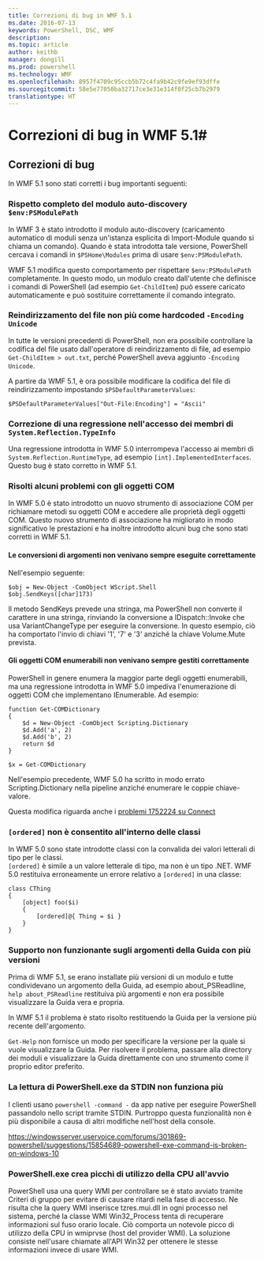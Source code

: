 ```yaml
---
title: Correzioni di bug in WMF 5.1
ms.date: 2016-07-13
keywords: PowerShell, DSC, WMF
description: 
ms.topic: article
author: keithb
manager: dongill
ms.prod: powershell
ms.technology: WMF
ms.openlocfilehash: 8957f4709c95ccb5b72c4fa9b42c9fe9ef93dffe
ms.sourcegitcommit: 58e5e77050ba32717ce3e31e314f0f25cb7b2979
translationtype: HT
---
```

# <a name="bug-fixes-in-wmf-51"></a>Correzioni di bug in WMF 5.1#

## <a name="bug-fixes"></a>Correzioni di bug ##

In WMF 5.1 sono stati corretti i bug importanti seguenti:

### <a name="module-auto-discovery-fully-honors-envpsmodulepath"></a>Rispetto completo del modulo auto-discovery `$env:PSModulePath` ###

In WMF 3 è stato introdotto il modulo auto-discovery (caricamento automatico di moduli senza un'istanza esplicita di Import-Module quando si chiama un comando). Quando è stata introdotta tale versione, PowerShell cercava i comandi in `$PSHome\Modules` prima di usare `$env:PSModulePath`.

WMF 5.1 modifica questo comportamento per rispettare `$env:PSModulePath` completamente. In questo modo, un modulo creato dall'utente che definisce i comandi di PowerShell (ad esempio `Get-ChildItem`) può essere caricato automaticamente e può sostituire correttamente il comando integrato.

### <a name="file-redirection-no-longer-hard-codes--encoding-unicode"></a>Reindirizzamento del file non più come hardcoded `-Encoding Unicode` ###

In tutte le versioni precedenti di PowerShell, non era possibile controllare la codifica del file usato dall'operatore di reindirizzamento di file, ad esempio `Get-ChildItem > out.txt`, perché PowerShell aveva aggiunto `-Encoding Unicode`.

A partire da WMF 5.1, è ora possibile modificare la codifica del file di reindirizzamento impostando `$PSDefaultParameterValues`:

```
$PSDefaultParameterValues["Out-File:Encoding"] = "Ascii"
```

### <a name="fixed-a-regression-in-accessing-members-of-systemreflectiontypeinfo"></a>Correzione di una regressione nell'accesso dei membri di `System.Reflection.TypeInfo` ###

Una regressione introdotta in WMF 5.0 interrompeva l'accesso ai membri di `System.Reflection.RuntimeType`, ad esempio `[int].ImplementedInterfaces`.
Questo bug è stato corretto in WMF 5.1.


### <a name="fixed-some-issues-with-com-objects"></a>Risolti alcuni problemi con gli oggetti COM ###

In WMF 5.0 è stato introdotto un nuovo strumento di associazione COM per richiamare metodi su oggetti COM e accedere alle proprietà degli oggetti COM. Questo nuovo strumento di associazione ha migliorato in modo significativo le prestazioni e ha inoltre introdotto alcuni bug che sono stati corretti in WMF 5.1.

#### <a name="argument-conversions-were-not-always-performed-correctly"></a>Le conversioni di argomenti non venivano sempre eseguite correttamente ####

Nell'esempio seguente:

```
$obj = New-Object -ComObject WScript.Shell
$obj.SendKeys([char]173)
```

Il metodo SendKeys prevede una stringa, ma PowerShell non converte il carattere in una stringa, rinviando la conversione a IDispatch::Invoke che usa VariantChangeType per eseguire la conversione. In questo esempio, ciò ha comportato l'invio di chiavi '1', '7' e '3' anziché la chiave Volume.Mute prevista.

#### <a name="enumerable-com-objects-not-always-handled-correctly"></a>Gli oggetti COM enumerabili non venivano sempre gestiti correttamente ####

PowerShell in genere enumera la maggior parte degli oggetti enumerabili, ma una regressione introdotta in WMF 5.0 impediva l'enumerazione di oggetti COM che implementano IEnumerable.  Ad esempio:

```
function Get-COMDictionary
{
    $d = New-Object -ComObject Scripting.Dictionary
    $d.Add('a', 2)
    $d.Add('b', 2)
    return $d
}

$x = Get-COMDictionary
```

Nell'esempio precedente, WMF 5.0 ha scritto in modo errato Scripting.Dictionary nella pipeline anziché enumerare le coppie chiave-valore.

Questa modifica riguarda anche i [problemi 1752224 su Connect](https://connect.microsoft.com/PowerShell/feedback/details/1752224)

### <a name="ordered-was-not-allowed-inside-classes"></a>`[ordered]` non è consentito all'interno delle classi ###

In WMF 5.0 sono state introdotte classi con la convalida dei valori letterali di tipo per le classi.  
`[ordered]` è simile a un valore letterale di tipo, ma non è un tipo .NET. WMF 5.0 restituiva erroneamente un errore relativo a `[ordered]` in una classe:

```
class CThing
{
    [object] foo($i)
    {
        [ordered]@{ Thing = $i }
    }
}
```


### <a name="help-on-about-topics-with-multiple-versions-does-not-work"></a>Supporto non funzionante sugli argomenti della Guida con più versioni ###

Prima di WMF 5.1, se erano installate più versioni di un modulo e tutte condividevano un argomento della Guida, ad esempio about_PSReadline, `help about_PSReadline` restituiva più argomenti e non era possibile visualizzare la Guida vera e propria.

In WMF 5.1 il problema è stato risolto restituendo la Guida per la versione più recente dell'argomento.

`Get-Help` non fornisce un modo per specificare la versione per la quale si vuole visualizzare la Guida. Per risolvere il problema, passare alla directory dei moduli e visualizzare la Guida direttamente con uno strumento come il proprio editor preferito. 

### <a name="powershellexe-reading-from-stdin-stopped-working"></a>La lettura di PowerShell.exe da STDIN non funziona più

I clienti usano `powershell -command -` da app native per eseguire PowerShell passandolo nello script tramite STDIN. Purtroppo questa funzionalità non è più disponibile a causa di altri modifiche nell'host della console.

https://windowsserver.uservoice.com/forums/301869-powershell/suggestions/15854689-powershell-exe-command-is-broken-on-windows-10

### <a name="powershellexe-creates-spike-in-cpu-usage-on-startup"></a>PowerShell.exe crea picchi di utilizzo della CPU all'avvio

PowerShell usa una query WMI per controllare se è stato avviato tramite Criteri di gruppo per evitare di causare ritardi nella fase di accesso.
Ne risulta che la query WMI inserisce tzres.mui.dll in ogni processo nel sistema, perché la classe WMI Win32_Process tenta di recuperare informazioni sul fuso orario locale.
Ciò comporta un notevole picco di utilizzo della CPU in wmiprvse (host del provider WMI).
La soluzione consiste nell'usare chiamate all'API Win32 per ottenere le stesse informazioni invece di usare WMI.
